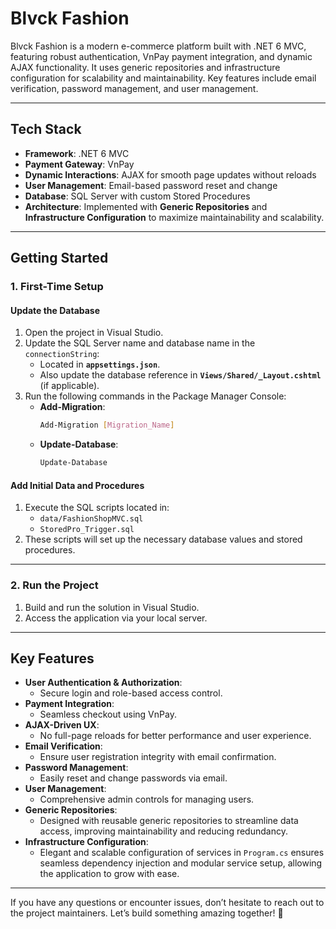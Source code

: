 # **Blvck Fashion**

Blvck Fashion is a modern e-commerce platform built with .NET 6 MVC, featuring robust authentication, VnPay payment integration, and dynamic AJAX functionality. It uses generic repositories and infrastructure configuration for scalability and maintainability. Key features include email verification, password management, and user management.

---

## **Tech Stack**
- **Framework**: .NET 6 MVC  
- **Payment Gateway**: VnPay  
- **Dynamic Interactions**: AJAX for smooth page updates without reloads  
- **User Management**: Email-based password reset and change  
- **Database**: SQL Server with custom Stored Procedures  
- **Architecture**: Implemented with **Generic Repositories** and **Infrastructure Configuration** to maximize maintainability and scalability.

---

## **Getting Started**

### **1. First-Time Setup**

#### **Update the Database**
1. Open the project in Visual Studio.
2. Update the SQL Server name and database name in the `connectionString`:
   - Located in **`appsettings.json`**.
   - Also update the database reference in **`Views/Shared/_Layout.cshtml`** (if applicable).
3. Run the following commands in the Package Manager Console:
   - **Add-Migration**:  
     ```bash
     Add-Migration [Migration_Name]
     ```
   - **Update-Database**:  
     ```bash
     Update-Database
     ```

#### **Add Initial Data and Procedures**
1. Execute the SQL scripts located in:
   - `data/FashionShopMVC.sql`  
   - `StoredPro_Trigger.sql`  
2. These scripts will set up the necessary database values and stored procedures.

---

### **2. Run the Project**
1. Build and run the solution in Visual Studio.  
2. Access the application via your local server.  

---

## **Key Features**
- **User Authentication & Authorization**:
  - Secure login and role-based access control.
- **Payment Integration**:
  - Seamless checkout using VnPay.
- **AJAX-Driven UX**:
  - No full-page reloads for better performance and user experience.
- **Email Verification**:
  - Ensure user registration integrity with email confirmation.
- **Password Management**:
  - Easily reset and change passwords via email.
- **User Management**:
  - Comprehensive admin controls for managing users.
- **Generic Repositories**:
  - Designed with reusable generic repositories to streamline data access, improving maintainability and reducing redundancy.
- **Infrastructure Configuration**:
  - Elegant and scalable configuration of services in `Program.cs` ensures seamless dependency injection and modular service setup, allowing the application to grow with ease.

---





If you have any questions or encounter issues, don’t hesitate to reach out to the project maintainers. Let’s build something amazing together! 🎉

